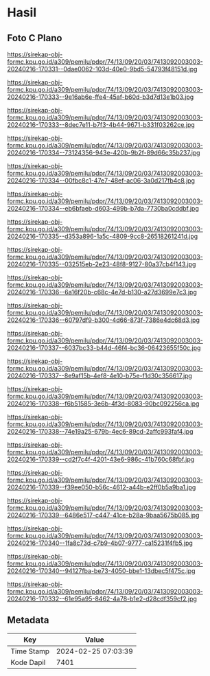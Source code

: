 # Hasil

## Foto C Plano

https://sirekap-obj-formc.kpu.go.id/a309/pemilu/pdpr/74/13/09/20/03/7413092003003-20240216-170331--0dae0062-103d-40e0-9bd5-54793f48151d.jpg

https://sirekap-obj-formc.kpu.go.id/a309/pemilu/pdpr/74/13/09/20/03/7413092003003-20240216-170333--9e16ab6e-ffe4-45af-b60d-b3d7d13e1b03.jpg

https://sirekap-obj-formc.kpu.go.id/a309/pemilu/pdpr/74/13/09/20/03/7413092003003-20240216-170333--8dec7e11-b7f3-4b44-9671-b331f03262ce.jpg

https://sirekap-obj-formc.kpu.go.id/a309/pemilu/pdpr/74/13/09/20/03/7413092003003-20240216-170334--73124356-943e-420b-9b2f-89d66c35b237.jpg

https://sirekap-obj-formc.kpu.go.id/a309/pemilu/pdpr/74/13/09/20/03/7413092003003-20240216-170334--00fbc8c1-47e7-48ef-ac06-3a0d217fb4c8.jpg

https://sirekap-obj-formc.kpu.go.id/a309/pemilu/pdpr/74/13/09/20/03/7413092003003-20240216-170334--eb6bfaeb-d603-499b-b7da-7730ba0cddbf.jpg

https://sirekap-obj-formc.kpu.go.id/a309/pemilu/pdpr/74/13/09/20/03/7413092003003-20240216-170335--d353a896-1a5c-4809-9cc8-26518261241d.jpg

https://sirekap-obj-formc.kpu.go.id/a309/pemilu/pdpr/74/13/09/20/03/7413092003003-20240216-170335--032515eb-2e23-48f8-9127-80a37cb4f143.jpg

https://sirekap-obj-formc.kpu.go.id/a309/pemilu/pdpr/74/13/09/20/03/7413092003003-20240216-170336--6a16f20b-c68c-4e7d-b130-a27d3699e7c3.jpg

https://sirekap-obj-formc.kpu.go.id/a309/pemilu/pdpr/74/13/09/20/03/7413092003003-20240216-170336--60797df9-b300-4d66-873f-7386e4dc68d3.jpg

https://sirekap-obj-formc.kpu.go.id/a309/pemilu/pdpr/74/13/09/20/03/7413092003003-20240216-170337--6037bc33-b44d-46f4-bc36-06423655f50c.jpg

https://sirekap-obj-formc.kpu.go.id/a309/pemilu/pdpr/74/13/09/20/03/7413092003003-20240216-170337--8e9af15b-4ef8-4e10-b75e-f1d30c356617.jpg

https://sirekap-obj-formc.kpu.go.id/a309/pemilu/pdpr/74/13/09/20/03/7413092003003-20240216-170338--f6b51585-3e6b-4f3d-8083-90bc092256ca.jpg

https://sirekap-obj-formc.kpu.go.id/a309/pemilu/pdpr/74/13/09/20/03/7413092003003-20240216-170338--74e19a25-679b-4ec6-89cd-2affc993faf4.jpg

https://sirekap-obj-formc.kpu.go.id/a309/pemilu/pdpr/74/13/09/20/03/7413092003003-20240216-170339--cd2f7c4f-4201-43e6-986c-41b760c68fbf.jpg

https://sirekap-obj-formc.kpu.go.id/a309/pemilu/pdpr/74/13/09/20/03/7413092003003-20240216-170339--f39ee050-b56c-4612-a44b-e2ff0b5a9ba1.jpg

https://sirekap-obj-formc.kpu.go.id/a309/pemilu/pdpr/74/13/09/20/03/7413092003003-20240216-170339--6486e517-c447-41ce-b28a-9baa5675b085.jpg

https://sirekap-obj-formc.kpu.go.id/a309/pemilu/pdpr/74/13/09/20/03/7413092003003-20240216-170340--1fa8c73d-c7b9-4b07-9777-ca15231f4fb5.jpg

https://sirekap-obj-formc.kpu.go.id/a309/pemilu/pdpr/74/13/09/20/03/7413092003003-20240216-170340--94127fba-be73-4050-bbe1-13dbec5f475c.jpg

https://sirekap-obj-formc.kpu.go.id/a309/pemilu/pdpr/74/13/09/20/03/7413092003003-20240216-170332--61e95a95-8462-4a78-b1e2-d28cdf359cf2.jpg


## Metadata

| Key        | Value               |
| ---------- | ------------------- |
| Time Stamp | 2024-02-25 07:03:39 |
| Kode Dapil | 7401                |



